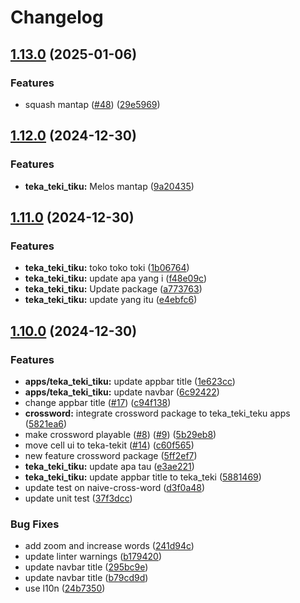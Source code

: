 # Changelog

## [1.13.0](https://github.com/andiasrafil/teka-teki-teku/compare/teka_teki_tiku@v1.12.0...teka_teki_tiku@v1.13.0) (2025-01-06)


### Features

* squash mantap ([#48](https://github.com/andiasrafil/teka-teki-teku/issues/48)) ([29e5969](https://github.com/andiasrafil/teka-teki-teku/commit/29e59694344fdf1069f91a0812d98bc9379b484d))

## [1.12.0](https://github.com/andiasrafil/teka-teki-teku/compare/teka_teki_tiku@v1.11.0...teka_teki_tiku@v1.12.0) (2024-12-30)


### Features

* **teka_teki_tiku:** Melos mantap ([9a20435](https://github.com/andiasrafil/teka-teki-teku/commit/9a204354559de3ece56a6174d3f429d0784ee863))

## [1.11.0](https://github.com/andiasrafil/teka-teki-teku/compare/teka_teki_tiku@v1.10.0...teka_teki_tiku@v1.11.0) (2024-12-30)


### Features

* **teka_teki_tiku:** toko toko toki ([1b06764](https://github.com/andiasrafil/teka-teki-teku/commit/1b06764c492fdae6c506357e68744d5dbde03bef))
* **teka_teki_tiku:** update apa yang i ([f48e09c](https://github.com/andiasrafil/teka-teki-teku/commit/f48e09c2548e7416c3d5a145bf4dcd9fa4227278))
* **teka_teki_tiku:** Update package ([a773763](https://github.com/andiasrafil/teka-teki-teku/commit/a7737639005eca111960551610b1ff5f003a5429))
* **teka_teki_tiku:** update yang itu ([e4ebfc6](https://github.com/andiasrafil/teka-teki-teku/commit/e4ebfc6649e9ae5affe2bb45c7032025cd728cd1))

## [1.10.0](https://github.com/andiasrafil/teka-teki-teku/compare/teka_teki_tiku-v1.9.0...teka_teki_tiku@v1.10.0) (2024-12-30)


### Features

* **apps/teka_teki_tiku:** update appbar title ([1e623cc](https://github.com/andiasrafil/teka-teki-teku/commit/1e623cc1963c77947b2c9e800b99d576f495f259))
* **apps/teka_teki_tiku:** update navbar ([6c92422](https://github.com/andiasrafil/teka-teki-teku/commit/6c92422171b2dadacb1a330d73e155848418458e))
* change appbar title ([#17](https://github.com/andiasrafil/teka-teki-teku/issues/17)) ([c94f138](https://github.com/andiasrafil/teka-teki-teku/commit/c94f1380ef3016cab203d711b6889f26f4dfeff6))
* **crossword:** integrate crossword package to teka_teki_teku apps ([5821ea6](https://github.com/andiasrafil/teka-teki-teku/commit/5821ea6a94e8604f74cfb3fabb56dc5827fc2c29))
* make crossword playable ([#8](https://github.com/andiasrafil/teka-teki-teku/issues/8)) ([#9](https://github.com/andiasrafil/teka-teki-teku/issues/9)) ([5b29eb8](https://github.com/andiasrafil/teka-teki-teku/commit/5b29eb823f1eb98afee6fe4a04089011ed28e484))
* move cell ui to teka-tekit ([#14](https://github.com/andiasrafil/teka-teki-teku/issues/14)) ([c60f565](https://github.com/andiasrafil/teka-teki-teku/commit/c60f565a8288d7c4ecf9ef02108eb11abcd301a1))
* new feature crossword package ([5ff2ef7](https://github.com/andiasrafil/teka-teki-teku/commit/5ff2ef79931c0389e03cf91a29f7cfbbd59e556c))
* **teka_teki_tiku:** update apa tau ([e3ae221](https://github.com/andiasrafil/teka-teki-teku/commit/e3ae2218bc1231a0fbc49ba4ecd4ad8cc48a5a89))
* **teka_teki_tiku:** update appbar title to teka_teki ([5881469](https://github.com/andiasrafil/teka-teki-teku/commit/58814694740f7c021a754e6e86c16c388518651a))
* update test on naive-cross-word ([d3f0a48](https://github.com/andiasrafil/teka-teki-teku/commit/d3f0a48dfcadd390741c12198193d02f0ac4e48e))
* update unit test ([37f3dcc](https://github.com/andiasrafil/teka-teki-teku/commit/37f3dcc0f482b36dd9b26e1d7efa68d5c5c49c7d))


### Bug Fixes

* add zoom and increase words ([241d94c](https://github.com/andiasrafil/teka-teki-teku/commit/241d94cdee18b94391dfea07e532e1d560d56af2))
* update linter warnings ([b179420](https://github.com/andiasrafil/teka-teki-teku/commit/b179420ffbc283aa18b8dd0d9bd0fa8a333d92b3))
* update navbar title ([295bc9e](https://github.com/andiasrafil/teka-teki-teku/commit/295bc9ed669688d04e2e4aaf4c2a6f41c9064509))
* update navbar title ([b79cd9d](https://github.com/andiasrafil/teka-teki-teku/commit/b79cd9d78d482f729eeff80d77afd485bee4e5b6))
* use l10n ([24b7350](https://github.com/andiasrafil/teka-teki-teku/commit/24b735079db5f499e9cf02c461bf6e2d2d0398c1))
